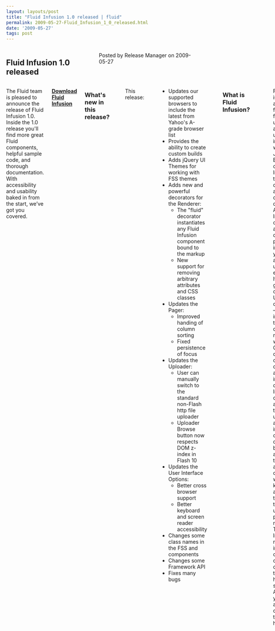 ```yaml
---
layout: layouts/post
title: "Fluid Infusion 1.0 released | fluid"
permalink: 2009-05-27-Fluid_Infusion_1_0_released.html
date: '2009-05-27'
tags: post
---
```

<section class="row">
   <div class="medium-6 columns">
      <h2 class="fluid-web-emphasized-text">Fluid Infusion 1.0 released</h2>
      <p class="fluid-web-news-post-meta">
         Posted by Release Manager on 2009-05-27
      </p>
   </div>
   <div class="medium-6 columns">
      <p>The Fluid team is pleased to announce the release of Fluid Infusion 1.0. Inside the 1.0
         release you&#39;ll find more great Fluid components, helpful sample code, and thorough documentation.
         With accessibility and usability baked in from the start, we’ve got you covered.
      </p>
      <p><strong> <a href="https://github.com/fluid-project/infusion">Download Fluid Infusion</a> </strong></p>
      <h3>What&#39;s new in this release?</h3>
      <p>
      <p>This release:</p>
      </p>
      <ul>
         <li>Updates our supported browsers to include the latest from Yahoo&#39;s A-grade browser list</li>
         <li>Provides the ability to create custom builds</li>
         <li>Adds jQuery UI Themes for working with FSS themes</li>
         <li>
            Adds new and powerful decorators for the Renderer:
            <ul>
               <li>The &quot;fluid&quot; decorator instantiates any Fluid Infusion component bound to the markup</li>
               <li>New support for removing arbitrary attributes and CSS classes</li>
            </ul>
         </li>
         <li>
            Updates the Pager:
            <ul>
               <li>Improved handing of column sorting</li>
               <li>Fixed persistence of focus</li>
            </ul>
         </li>
         <li>
            Updates the Uploader:
            <ul>
               <li>User can manually switch to the standard non-Flash http file uploader</li>
               <li>Uploader Browse button now respects DOM z-index in Flash 10</li>
            </ul>
         </li>
         <li>
            Updates the User Interface Options:
            <ul>
               <li>Better cross browser support</li>
               <li>Better keyboard and screen reader accessibility</li>
            </ul>
         </li>
         <li>Changes some class names in the FSS and components</li>
         <li>Changes some Framework API</li>
         <li>Fixes many bugs</li>
      </ul>
      <p>
      <h3>What is Fluid Infusion?</h3>
      </p>
      <p>
      <p>
         Fluid Infusion is an application framework for building usable and accessible user interfaces with
         JavaScript. Built on top of jQuery, Infusion takes a different approach to client-side development. At
         heart, Infusion is an open architecture designed to put you back in control of your application’s user
         experience. It includes a growing collection of UI components—reusable interactions that go deeper than
         most widgets. Created by a community of developers and interaction designers, Infusion components are
         built from the ground up with accessibility in mind. All of our designs can be used with assistive
         technologies, are fully controllable with the keyboard, and can be transformed to suit your users’
         personal needs.
         <br>
         The Fluid Infusion 1.1 release includes a collection of our UI components, tutorials to help you get started,
         solid APIs to help you dive in, and the community to lend a hand.
      </p>
   </div>
</section>
